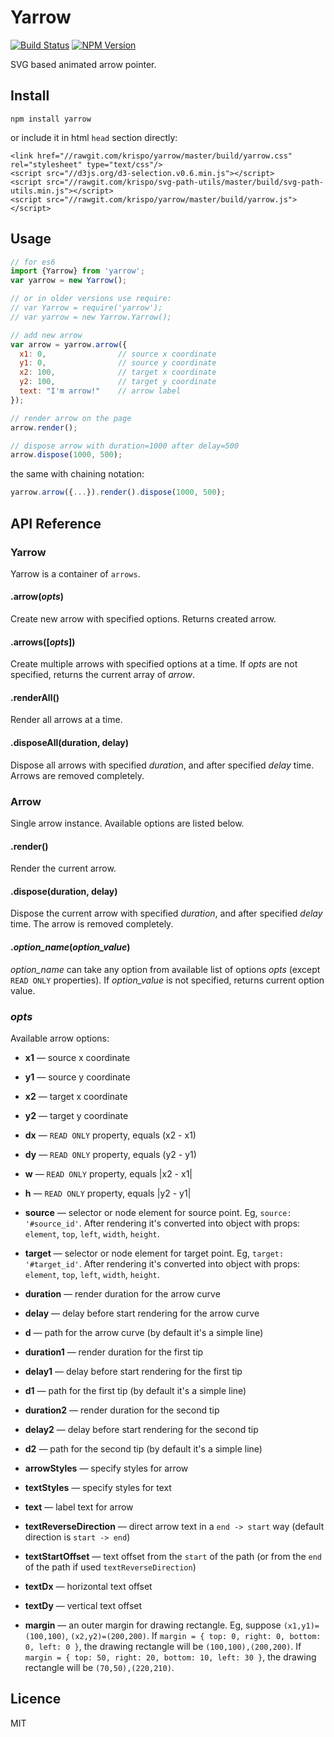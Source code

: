 # Yarrow
[![Build Status](https://travis-ci.org/krispo/yarrow.svg?branch=master)](https://travis-ci.org/krispo/yarrow)
[![NPM Version](http://img.shields.io/npm/v/yarrow.svg?style=flat)](https://www.npmjs.org/package/yarrow)

SVG based animated arrow pointer. 

## Install

    npm install yarrow

or include it in html `head` section directly:

    <link href="//rawgit.com/krispo/yarrow/master/build/yarrow.css" rel="stylesheet" type="text/css"/>
    <script src="//d3js.org/d3-selection.v0.6.min.js"></script>
    <script src="//rawgit.com/krispo/svg-path-utils/master/build/svg-path-utils.min.js"></script>
    <script src="//rawgit.com/krispo/yarrow/master/build/yarrow.js"></script>
  
## Usage

```js
// for es6
import {Yarrow} from 'yarrow';
var yarrow = new Yarrow();

// or in older versions use require:
// var Yarrow = require('yarrow');
// var yarrow = new Yarrow.Yarrow(); 

// add new arrow
var arrow = yarrow.arrow({
  x1: 0,                // source x coordinate
  y1: 0,                // source y coordinate
  x2: 100,              // target x coordinate
  y2: 100,              // target y coordinate
  text: "I'm arrow!"    // arrow label    
});

// render arrow on the page
arrow.render();

// dispose arrow with duration=1000 after delay=500
arrow.dispose(1000, 500);
```   

the same with chaining notation:

```js
yarrow.arrow({...}).render().dispose(1000, 500);
```

## API Reference

### Yarrow
Yarrow is a container of `arrows`.

#### .arrow(*opts*)
Create new arrow with specified options. Returns created arrow.

#### .arrows([*opts*])
Create multiple arrows with specified options at a time. If *opts* are not specified, returns the current array of *arrow*.  

#### .renderAll()
Render all arrows at a time.

#### .disposeAll(duration, delay)
Dispose all arrows with specified *duration*, and after specified *delay* time. Arrows are removed completely.

### Arrow
Single arrow instance. Available options are listed below.

#### .render()
Render the current arrow.

#### .dispose(duration, delay)
Dispose the current arrow with specified *duration*, and after specified *delay* time. The arrow is removed completely.

#### .*option_name*(*option_value*)
*option_name* can take any option from available list of options *opts* (except `READ ONLY` properties). If *option_value* is not specified, returns current option value.

### *opts*
Available arrow options:

* **x1** &mdash; source x coordinate
* **y1** &mdash; source y coordinate
* **x2** &mdash; target x coordinate
* **y2** &mdash; target y coordinate

* **dx** &mdash; `READ ONLY` property, equals (x2 - x1)
* **dy** &mdash; `READ ONLY` property, equals (y2 - y1)
* **w** &mdash; `READ ONLY` property, equals |x2 - x1|
* **h** &mdash; `READ ONLY` property, equals |y2 - y1|

* **source** &mdash; selector or node element for source point. Eg, `source: '#source_id'`. After rendering it's converted into object with props: `element`, `top`, `left`, `width`, `height`.  
* **target** &mdash; selector or node element for target point. Eg, `target: '#target_id'`. After rendering it's converted into object with props: `element`, `top`, `left`, `width`, `height`.
    
* **duration** &mdash; render duration for the arrow curve
* **delay** &mdash; delay before start rendering for the arrow curve
* **d** &mdash; path for the arrow curve (by default it's a simple line) 
    
* **duration1** &mdash; render duration for the first tip
* **delay1** &mdash; delay before start rendering for the first tip
* **d1** &mdash; path for the first tip (by default it's a simple line) 
        
* **duration2** &mdash; render duration for the second tip
* **delay2** &mdash; delay before start rendering for the second tip
* **d2** &mdash; path for the second tip (by default it's a simple line) 
           
* **arrowStyles** &mdash; specify styles for arrow
* **textStyles** &mdash; specify styles for text
    
* **text** &mdash; label text for arrow
* **textReverseDirection** &mdash; direct arrow text in a `end -> start` way (default direction is `start -> end`) 
* **textStartOffset** &mdash; text offset from the `start` of the path (or from the `end` of the path if used `textReverseDirection`)
* **textDx** &mdash; horizontal text offset
* **textDy** &mdash; vertical text offset

* **margin** &mdash; an outer margin for drawing rectangle. Eg, suppose `(x1,y1)=(100,100)`, `(x2,y2)=(200,200)`. 
If `margin = { top: 0, right: 0, bottom: 0, left: 0 }`, the drawing rectangle will be `(100,100),(200,200)`. 
If `margin = { top: 50, right: 20, bottom: 10, left: 30 }`, the drawing rectangle will be `(70,50),(220,210)`. 

## Licence
MIT